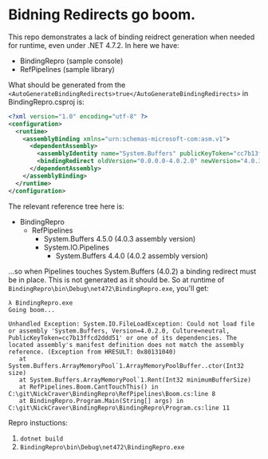 # Bidning Redirects go boom.

This repo demonstrates a lack of binding reidrect generation when needed for runtime, even under .NET 4.7.2.
In here we have:
- BindingRepro (sample console)
- RefPipelines (sample library)

What should be generated from the `<AutoGenerateBindingRedirects>true</AutoGenerateBindingRedirects>` in BindingRepro.csproj is:
```xml
<?xml version="1.0" encoding="utf-8" ?>
<configuration>
  <runtime>
    <assemblyBinding xmlns="urn:schemas-microsoft-com:asm.v1">
      <dependentAssembly>
        <assemblyIdentity name="System.Buffers" publicKeyToken="cc7b13ffcd2ddd51" culture="neutral" />
        <bindingRedirect oldVersion="0.0.0.0-4.0.2.0" newVersion="4.0.3.0"/>
      </dependentAssembly>
    </assemblyBinding>
  </runtime>
</configuration>
```

The relevant reference tree here is:

- BindingRepro
  - RefPipelines
    - System.Buffers 4.5.0 (4.0.3 assembly version)
    - System.IO.Pipelines 
      - System.Buffers 4.4.0 (4.0.2 assembly version)

...so when Pipelines touches System.Buffers (4.0.2) a binding redirect must be in place. This is not generated as it should be. So at runtime of `BindingRepro\bin\Debug\net472\BindingRepro.exe`, you'll get:
```
λ BindingRepro.exe
Going boom...

Unhandled Exception: System.IO.FileLoadException: Could not load file or assembly 'System.Buffers, Version=4.0.2.0, Culture=neutral, PublicKeyToken=cc7b13ffcd2ddd51' or one of its dependencies. The located assembly's manifest definition does not match the assembly reference. (Exception from HRESULT: 0x80131040)
   at System.Buffers.ArrayMemoryPool`1.ArrayMemoryPoolBuffer..ctor(Int32 size)
   at System.Buffers.ArrayMemoryPool`1.Rent(Int32 minimumBufferSize)
   at RefPipelines.Boom.CantTouchThis() in C:\git\NickCraver\BindingRepro\RefPipelines\Boom.cs:line 8
   at BindingRepro.Program.Main(String[] args) in C:\git\NickCraver\BindingRepro\BindingRepro\Program.cs:line 11
```
Repro instuctions:
1. `dotnet build`
2. `BindingRepro\bin\Debug\net472\BindingRepro.exe`